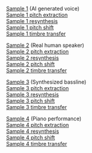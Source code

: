 [Sample 1](audio/testnsf.wav) (AI generated voice)  
[Sample 1 pitch extraction](audio/pitchextract1.wav)  
[Sample 1 resynthesis](audio/resynthesis1.wav)  
[Sample 1 pitch shift](audio/pitchshift1.wav)  
[Sample 1 timbre transfer](audio/timbretransfer1.wav) 

[Sample 2](audio/testnsf2.wav) (Real human speaker)  
[Sample 2 pitch extraction](audio/pitchextract2.wav)  
[Sample 2 resynthesis](audio/resynthesis2.wav)  
[Sample 2 pitch shift](audio/pitchshift2.wav)  
[Sample 2 timbre transfer](audio/timbretransfer2.wav) 

[Sample 3](audio/testnsf3.wav) (Synthesized bassline)   
[Sample 3 pitch extraction](audio/pitchextract3.wav)  
[Sample 3 resynthesis](audio/resynthesis3.wav)  
[Sample 3 pitch shift](audio/pitchshift3.wav)  
[Sample 3 timbre transfer](audio/timbretransfer3.wav) 

[Sample 4](audio/testnsf4.wav) (Piano performance)  
[Sample 4 pitch extraction](audio/pitchextract4.wav)  
[Sample 4 resynthesis](audio/resynthesis4.wav)  
[Sample 4 pitch shift](audio/pitchshift4.wav)  
[Sample 4 timbre transfer](audio/timbretransfer4.wav) 

